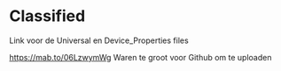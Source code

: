 # Classified

Link voor de Universal en Device_Properties files

https://mab.to/06LzwymWg
Waren te groot voor Github om te uploaden
